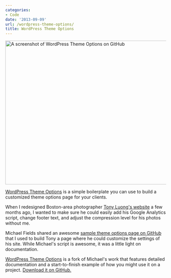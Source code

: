 ```yaml
---
categories:
- Code
date: '2013-09-09'
url: /wordpress-theme-options/
title: WordPress Theme Options
---
```


<img src="https://gomakethings.com/wp-content/uploads/2013/09/wp-theme-options.jpg" alt="A screenshot of WordPress Theme Options on GitHub" width="640" height="452" class="aligncenter size-full wp-image-4868" />

<a href="http://cferdinandi.github.io/wp-theme-options/">WordPress Theme Options</a> is a simple boilerplate you can use to build a customized theme options page for your clients.
<!--more-->
When I redesigned Boston-area photographer <a href="http://www.tonyluong.com/">Tony Luong's website</a> a few months ago, I wanted to make sure he could easily add his Google Analytics script, change footer text, and adjust the compression level for his photos without me.

Michael Fields shared an awesome <a href="https://gist.github.com/mfields/4678999">sample theme options page on GitHub</a> that I used to build Tony a page where he could customize the settings of his site. While Michael's script is awesome, it was a little light on documentation.

<a href="http://cferdinandi.github.io/wp-theme-options/">WordPress Theme Options</a> is a fork of Michael's work that features detailed documentation and a start-to-finish example of how you might use it on a project. <a href="http://cferdinandi.github.io/wp-theme-options/">Download it on GitHub.</a>